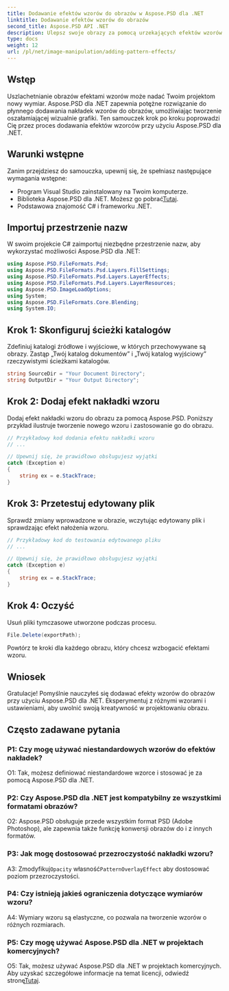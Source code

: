 ```yaml
---
title: Dodawanie efektów wzorów do obrazów w Aspose.PSD dla .NET
linktitle: Dodawanie efektów wzorów do obrazów
second_title: Aspose.PSD API .NET
description: Ulepsz swoje obrazy za pomocą urzekających efektów wzorów za pomocą Aspose.PSD dla .NET. Postępuj zgodnie z naszym przewodnikiem krok po kroku, aby bezproblemowo dodawać niestandardowe wzory.
type: docs
weight: 12
url: /pl/net/image-manipulation/adding-pattern-effects/
---
```

## Wstęp

Uszlachetnianie obrazów efektami wzorów może nadać Twoim projektom nowy wymiar. Aspose.PSD dla .NET zapewnia potężne rozwiązanie do płynnego dodawania nakładek wzorów do obrazów, umożliwiając tworzenie oszałamiającej wizualnie grafiki. Ten samouczek krok po kroku poprowadzi Cię przez proces dodawania efektów wzorców przy użyciu Aspose.PSD dla .NET.

## Warunki wstępne

Zanim przejdziesz do samouczka, upewnij się, że spełniasz następujące wymagania wstępne:

- Program Visual Studio zainstalowany na Twoim komputerze.
-  Biblioteka Aspose.PSD dla .NET. Możesz go pobrać[Tutaj](https://releases.aspose.com/psd/net/).
- Podstawowa znajomość C# i frameworku .NET.

## Importuj przestrzenie nazw

W swoim projekcie C# zaimportuj niezbędne przestrzenie nazw, aby wykorzystać możliwości Aspose.PSD dla .NET:

```csharp
using Aspose.PSD.FileFormats.Psd;
using Aspose.PSD.FileFormats.Psd.Layers.FillSettings;
using Aspose.PSD.FileFormats.Psd.Layers.LayerEffects;
using Aspose.PSD.FileFormats.Psd.Layers.LayerResources;
using Aspose.PSD.ImageLoadOptions;
using System;
using Aspose.PSD.FileFormats.Core.Blending;
using System.IO;
```

## Krok 1: Skonfiguruj ścieżki katalogów

Zdefiniuj katalogi źródłowe i wyjściowe, w których przechowywane są obrazy. Zastąp „Twój katalog dokumentów” i „Twój katalog wyjściowy” rzeczywistymi ścieżkami katalogów.

```csharp
string SourceDir = "Your Document Directory";
string OutputDir = "Your Output Directory";
```

## Krok 2: Dodaj efekt nakładki wzoru

Dodaj efekt nakładki wzoru do obrazu za pomocą Aspose.PSD. Poniższy przykład ilustruje tworzenie nowego wzoru i zastosowanie go do obrazu.

```csharp
// Przykładowy kod dodania efektu nakładki wzoru
// ...

// Upewnij się, że prawidłowo obsługujesz wyjątki
catch (Exception e)
{
    string ex = e.StackTrace;
}
```

## Krok 3: Przetestuj edytowany plik

Sprawdź zmiany wprowadzone w obrazie, wczytując edytowany plik i sprawdzając efekt nałożenia wzoru.

```csharp
// Przykładowy kod do testowania edytowanego pliku
// ...

// Upewnij się, że prawidłowo obsługujesz wyjątki
catch (Exception e)
{
    string ex = e.StackTrace;
}
```

## Krok 4: Oczyść

Usuń pliki tymczasowe utworzone podczas procesu.

```csharp
File.Delete(exportPath);
```

Powtórz te kroki dla każdego obrazu, który chcesz wzbogacić efektami wzoru.

## Wniosek

Gratulacje! Pomyślnie nauczyłeś się dodawać efekty wzorów do obrazów przy użyciu Aspose.PSD dla .NET. Eksperymentuj z różnymi wzorami i ustawieniami, aby uwolnić swoją kreatywność w projektowaniu obrazu.

## Często zadawane pytania

### P1: Czy mogę używać niestandardowych wzorów do efektów nakładek?

O1: Tak, możesz definiować niestandardowe wzorce i stosować je za pomocą Aspose.PSD dla .NET.

### P2: Czy Aspose.PSD dla .NET jest kompatybilny ze wszystkimi formatami obrazów?

O2: Aspose.PSD obsługuje przede wszystkim format PSD (Adobe Photoshop), ale zapewnia także funkcję konwersji obrazów do i z innych formatów.

### P3: Jak mogę dostosować przezroczystość nakładki wzoru?

 A3: Zmodyfikuj`Opacity` własność`PatternOverlayEffect` aby dostosować poziom przezroczystości.

### P4: Czy istnieją jakieś ograniczenia dotyczące wymiarów wzoru?

A4: Wymiary wzoru są elastyczne, co pozwala na tworzenie wzorów o różnych rozmiarach.

### P5: Czy mogę używać Aspose.PSD dla .NET w projektach komercyjnych?

O5: Tak, możesz używać Aspose.PSD dla .NET w projektach komercyjnych. Aby uzyskać szczegółowe informacje na temat licencji, odwiedź stronę[Tutaj](https://purchase.aspose.com/buy).
